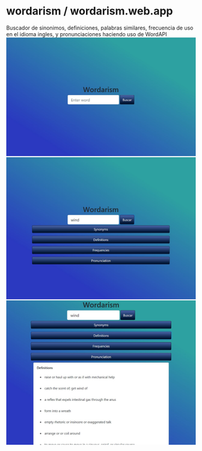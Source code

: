 # wordarism / wordarism.web.app
Buscador de sinonimos, definiciones, palabras similares, frecuencia de uso en el idioma ingles, y pronunciaciones haciendo uso de WordAPI
![Screenshot](home.jpg)
![Screenshot](busqueda.jpg)
![Screenshot](resultados.jpg)
